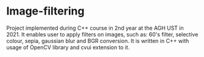 # Image-filtering
Project implemented during C++ course in 2nd year at the AGH UST in 2021. It enables user to apply filters on images, such as: 60's filter, selective colour, sepia, gaussian blur and BGR conversion. It is written in C++ with usage of OpenCV library and cvui extension to it.
